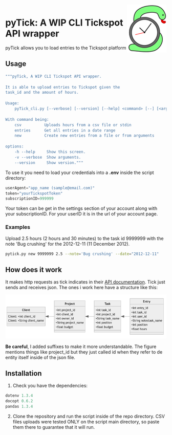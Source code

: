 <img src="pyTickLogo.png" align="right" />

# pyTick: A WIP CLI Tickspot API wrapper

pyTick allows you to load entries to the Tickspot platform

## Usage

~~~ bash
"""pyTick, A WIP CLI Tickspot API wrapper.

It is able to upload entries to Tickspot given the 
task_id and the amount of hours.

Usage:
    pyTick_cli.py [--verbose] [--version] [--help] <command> [--] [<args>...]

With command being:
    csv          Uploads hours from a csv file or stdin
    entries      Get all entries in a date range
    new          Create new entries from a file or from arguments

options:
    -h --help     Show this screen.
    -v --verbose  Show arguments.
    --version     Show version."""
~~~

To use it you need to load your credentials into a **.env** inside the script directory:

~~~ python
userAgent="app_name (sample@email.com)"
token="yourTickspotToken"
subscriptionID=999999
~~~

Your token can be get in the settings section of your account along with your subscriptionID. For your userID it is in the url of your account page.

### Examples

Upload 2.5 hours (2 hours and 30 minutes) to the task id 9999999 with the note 
'Bug crushing' for the 2012-12-11 (11 December 2012).

~~~ bash
pytick.py new 9999999 2.5 --note='Bug crushing' --date="2012-12-11"
~~~

## How does it work

It makes http requests as tick indicates in their [API documentation](https://github.com/tick/tick-api). Tick just sends and receives json. The ones i work here have a structure like this: 

![](jsonStructure.png)

**Be careful**, I added suffixes to make it more understandable. The figure mentions things like project_id but they just called id when they refer to de entity itself inside of the json file.

## Installation

1. Check you have the dependencies:

~~~ python
dotenv 1.3.4
docopt 0.6.2
pandas 1.3.4
~~~

2. Clone the repository and run the script inside of the repo directory.
CSV files uploads were tested ONLY on the script main directory, so paste them there to guarantee that it will run.